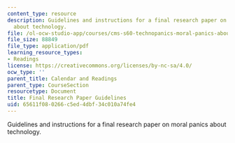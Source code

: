 ```yaml
---
content_type: resource
description: Guidelines and instructions for a final research paper on moral panics
  about technology.
file: /ol-ocw-studio-app/courses/cms-s60-technopanics-moral-panics-about-technology-spring-2013/65611f080266c5ed4dbf34c010a74fe4_MITCMS_S60S13_Final.pdf
file_size: 88849
file_type: application/pdf
learning_resource_types:
- Readings
license: https://creativecommons.org/licenses/by-nc-sa/4.0/
ocw_type: ''
parent_title: Calendar and Readings
parent_type: CourseSection
resourcetype: Document
title: Final Research Paper Guidelines
uid: 65611f08-0266-c5ed-4dbf-34c010a74fe4
---
```

Guidelines and instructions for a final research paper on moral panics about technology.